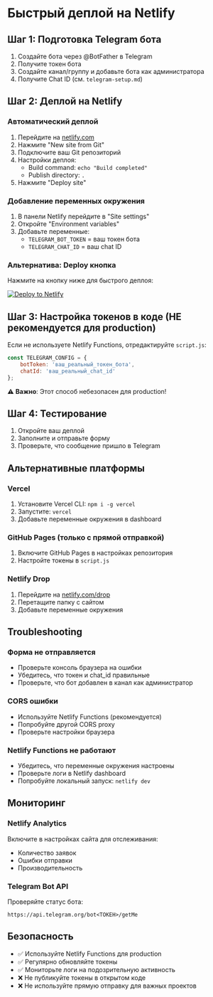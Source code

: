 # Быстрый деплой на Netlify

## Шаг 1: Подготовка Telegram бота

1. Создайте бота через @BotFather в Telegram
2. Получите токен бота
3. Создайте канал/группу и добавьте бота как администратора  
4. Получите Chat ID (см. `telegram-setup.md`)

## Шаг 2: Деплой на Netlify

### Автоматический деплой
1. Перейдите на [netlify.com](https://netlify.com)
2. Нажмите "New site from Git"
3. Подключите ваш Git репозиторий
4. Настройки деплоя:
   - Build command: `echo "Build completed"`
   - Publish directory: `.`
5. Нажмите "Deploy site"

### Добавление переменных окружения
1. В панели Netlify перейдите в "Site settings"
2. Откройте "Environment variables" 
3. Добавьте переменные:
   - `TELEGRAM_BOT_TOKEN` = ваш токен бота
   - `TELEGRAM_CHAT_ID` = ваш chat ID

### Альтернатива: Deploy кнопка
Нажмите на кнопку ниже для быстрого деплоя:

[![Deploy to Netlify](https://www.netlify.com/img/deploy/button.svg)](https://app.netlify.com/start/deploy?repository=https://github.com/ваш-пользователь/ваш-репозиторий)

## Шаг 3: Настройка токенов в коде (НЕ рекомендуется для production)

Если не используете Netlify Functions, отредактируйте `script.js`:

```javascript
const TELEGRAM_CONFIG = {
    botToken: 'ваш_реальный_токен_бота',
    chatId: 'ваш_реальный_chat_id'
};
```

⚠️ **Важно**: Этот способ небезопасен для production!

## Шаг 4: Тестирование

1. Откройте ваш деплой
2. Заполните и отправьте форму
3. Проверьте, что сообщение пришло в Telegram

## Альтернативные платформы

### Vercel
1. Установите Vercel CLI: `npm i -g vercel`
2. Запустите: `vercel`
3. Добавьте переменные окружения в dashboard

### GitHub Pages (только с прямой отправкой)
1. Включите GitHub Pages в настройках репозитория
2. Настройте токены в `script.js`

### Netlify Drop
1. Перейдите на [netlify.com/drop](https://netlify.com/drop)
2. Перетащите папку с сайтом
3. Добавьте переменные окружения

## Troubleshooting

### Форма не отправляется
- Проверьте консоль браузера на ошибки
- Убедитесь, что токен и chat_id правильные
- Проверьте, что бот добавлен в канал как администратор

### CORS ошибки
- Используйте Netlify Functions (рекомендуется)
- Попробуйте другой CORS proxy
- Проверьте настройки браузера

### Netlify Functions не работают
- Убедитесь, что переменные окружения настроены
- Проверьте логи в Netlify dashboard
- Попробуйте локальный запуск: `netlify dev`

## Мониторинг

### Netlify Analytics
Включите в настройках сайта для отслеживания:
- Количество заявок
- Ошибки отправки
- Производительность

### Telegram Bot API
Проверяйте статус бота:
```
https://api.telegram.org/bot<ТОКЕН>/getMe
```

## Безопасность

- ✅ Используйте Netlify Functions для production
- ✅ Регулярно обновляйте токены
- ✅ Мониторьте логи на подозрительную активность
- ❌ Не публикуйте токены в открытом коде
- ❌ Не используйте прямую отправку для важных проектов 
